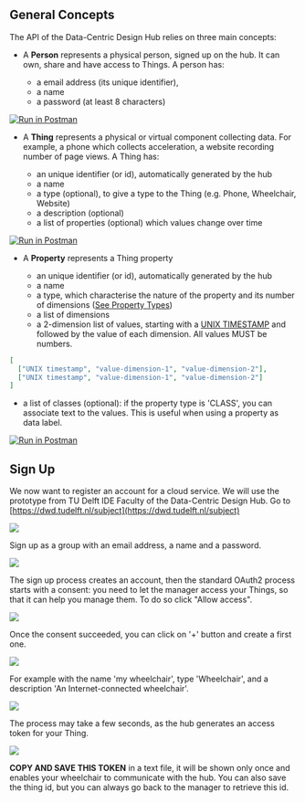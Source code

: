 
## General Concepts

The API of the Data-Centric Design Hub relies on three main concepts:


* A **Person** represents a physical person, signed up on the hub. It can own, share and
 have access to Things. A person has:
 
  * a email address (its unique identifier),
  * a name
  * a password (at least 8 characters)

[![Run in Postman](https://run.pstmn.io/button.svg)](https://app.getpostman.com/run-collection/62e1a1cef0b74a4133a6)

* A **Thing** represents a physical or virtual component collecting data. For example, a
phone which collects acceleration, a website recording number of page views. A Thing
has:

  * an unique identifier (or id), automatically generated by the hub 
  * a name
  * a type (optional), to give a type to the Thing (e.g. Phone, Wheelchair, Website)
  * a description (optional)
  * a list of properties (optional) which values change over time

[![Run in Postman](https://run.pstmn.io/button.svg)](https://app.getpostman.com/run-collection/17cbc21cf955ad88d5c5)

* A **Property** represents a Thing property

  * an unique identifier (or id), automatically generated by the hub 
  * a name
  * a type, which characterise the nature of the property and its number of
  dimensions ([See Property Types](https://datacentricdesign.github.io/docs/api.html#property-types))
  * a list of dimensions
  * a 2-dimension list of values, starting with a [UNIX TIMESTAMP](https://www.unixtimestamp.com/)
  and followed by the value of each dimension. All values MUST be numbers.

```json
[
  ["UNIX timestamp", "value-dimension-1", "value-dimension-2"],
  ["UNIX timestamp", "value-dimension-1", "value-dimension-2"]
]
```
  
  * a list of classes (optional): if the property type is 'CLASS', you can associate
  text to the values. This is useful when using a property as data label.

[![Run in Postman](https://run.pstmn.io/button.svg)](https://app.getpostman.com/run-collection/8b9e0bd72011379e84cb)

## Sign Up

We now want to register an account for a cloud service. We will use the prototype
from TU Delft IDE Faculty of the Data-Centric Design Hub. Go to [https://dwd.tudelft.nl/subject](https://dwd.tudelft.nl/subject)

![](../images/dcd-hub.png)

Sign up as a group with an email address, a name and a password.

![](../images/sign-up.png)

The sign up process creates an account, then the standard OAuth2 process starts
with a consent: you need to let the manager access your Things, so that it can
help you manage them. To do so click "Allow access".

![](../images/consent.png)

Once the consent succeeded, you can click on '+' button and create a first one.

![](../images/create_thing_button.png)

For example with the name 'my wheelchair', type 'Wheelchair', and a
description 'An Internet-connected wheelchair'.

![](../images/create_thing_dialog.png)

The process may take a few seconds, as the hub generates an access token for your Thing.

![](../images/create_thing_jwt.png)

**COPY AND SAVE THIS TOKEN** in a text file, it will be shown only once and enables
your wheelchair to communicate with the hub. You can also save the thing id, but
you can always go back to the manager to retrieve this id.
